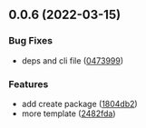 ## 0.0.6 (2022-03-15)


### Bug Fixes

* deps and cli file ([0473999](https://github.com/posva/vue-termui/commit/04739996ede2b9d64a507a292ba813b7bafabe98))


### Features

* add create package ([1804db2](https://github.com/posva/vue-termui/commit/1804db281ed90c99a4d1b33ac199128279705782))
* more template ([2482fda](https://github.com/posva/vue-termui/commit/2482fdafa4ae76fc01241775a6387a07b25d3041))



